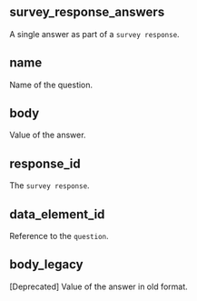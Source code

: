 ## survey_response_answers

A single answer as part of a `survey response`.

## name

Name of the question.

## body

Value of the answer.

## response_id

The `survey response`.

## data_element_id

Reference to the `question`.

## body_legacy

[Deprecated] Value of the answer in old format.

